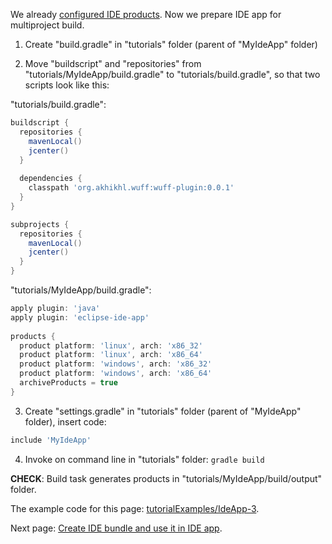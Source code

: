 We already [configured IDE products](Configure-IDE-products). Now we prepare IDE app for multiproject build.

1. Create "build.gradle" in "tutorials" folder (parent of "MyIdeApp" folder) 

2. Move "buildscript" and "repositories" from "tutorials/MyIdeApp/build.gradle" to "tutorials/build.gradle", so that two scripts look like this:

  "tutorials/build.gradle":
  ```groovy
  buildscript {
    repositories {
      mavenLocal()
      jcenter()
    }
    
    dependencies {
      classpath 'org.akhikhl.wuff:wuff-plugin:0.0.1'
    }
  }

  subprojects {
    repositories {
      mavenLocal()
      jcenter()
    }
  }
  ```

  "tutorials/MyIdeApp/build.gradle":
  ```groovy
  apply plugin: 'java'
  apply plugin: 'eclipse-ide-app'
    
  products {
    product platform: 'linux', arch: 'x86_32'
    product platform: 'linux', arch: 'x86_64'
    product platform: 'windows', arch: 'x86_32'
    product platform: 'windows', arch: 'x86_64'
    archiveProducts = true
  }
  ```

3. Create "settings.gradle" in "tutorials" folder (parent of "MyIdeApp" folder), insert code:

  ```groovy
  include 'MyIdeApp'
  ```

4. Invoke on command line in "tutorials" folder: `gradle build`

  **CHECK**: Build task generates products in "tutorials/MyIdeApp/build/output" folder.

The example code for this page: [tutorialExamples/IdeApp-3](../tree/master/tutorialExamples/IdeApp-3).

Next page: [Create IDE bundle and use it in IDE app](Create-IDE-bundle-and-use-it-in-IDE-app).